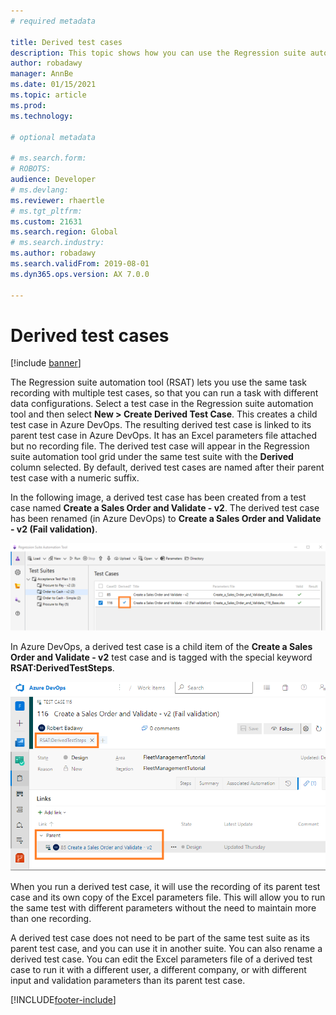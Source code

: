 ```yaml
---
# required metadata

title: Derived test cases
description: This topic shows how you can use the Regression suite automation tool to execute the same test case with multiple configurations.
author: robadawy
manager: AnnBe
ms.date: 01/15/2021
ms.topic: article
ms.prod: 
ms.technology: 

# optional metadata

# ms.search.form: 
# ROBOTS: 
audience: Developer
# ms.devlang: 
ms.reviewer: rhaertle
# ms.tgt_pltfrm: 
ms.custom: 21631
ms.search.region: Global
# ms.search.industry: 
ms.author: robadawy
ms.search.validFrom: 2019-08-01
ms.dyn365.ops.version: AX 7.0.0

---
```



# Derived test cases

[!include [banner](../../includes/banner.md)]

The Regression suite automation tool (RSAT) lets you use the same task recording with multiple test cases, so that you can run a task with different data configurations. Select a test case in the Regression suite automation tool and then select **New > Create Derived Test Case**. This creates a child test case in Azure DevOps. The resulting derived test case is linked to its parent test case in Azure DevOps. It has an Excel parameters file attached but no recording file. The derived test case will appear in the Regression suite automation tool grid under the same test suite with the **Derived** column selected. By default, derived test cases are named after their parent test case with a numeric suffix.

In the following image, a derived test case has been created from a test case named **Create a Sales Order and Validate - v2**. The derived test case has been renamed (in Azure DevOps) to **Create a Sales Order and Validate - v2 (Fail validation)**.

![Example of derived test case](media/derived-test-case.png)

In Azure DevOps, a derived test case is a child item of the **Create a Sales Order and Validate - v2** test case and is tagged with the special keyword **RSAT:DerivedTestSteps**.

![Example of derived test case that is automatically created](media/derived-1.png)

When you run a derived test case, it will use the recording of its parent test case and its own copy of the Excel parameters file. This will allow you to run the same test with different parameters without the need to maintain more than one recording.

A derived test case does not need to be part of the same test suite as its parent test case, and you can use it in another suite. You can also rename a derived test case. You can edit the Excel parameters file of a derived test case to run it with a different user, a different company, or with different input and validation parameters than its parent test case.


[!INCLUDE[footer-include](../../../../includes/footer-banner.md)]